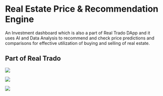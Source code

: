 # Real Estate Price & Recommendation Engine  

An Investment dashboard which is also a part of Real Trado DApp and it uses AI and Data Analysis to recommend and check price predictions and comparisons for effective utilization of buying and selling of real estate.

## Part of Real Trado

<img src="https://github.com/DarinJoshua-dev/House_Price-Recommendation-Engine/blob/master/Real%20Trado.png">
          
<a href="https://real-trado-recommend.herokuapp.com/"><img src="https://img.shields.io/badge/View%20Deployment-view%20now-red"></a>

<img src="https://github.com/DarinJoshua-dev/House_Price-Recommendation-Engine/blob/master/real_estate_project.jpg">
